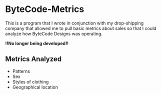 # ByteCode-Metrics
This is a program that I wrote in conjunction with my drop-shipping company that allowed me to pull basic metrics about sales so that I could analyze how ByteCode Designs was operating.

**!!No longer being developed!!**

## Metrics Analyzed
* Patterns
* Sex
* Styles of clothing
* Geographical location
